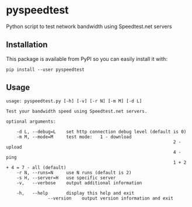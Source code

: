pyspeedtest
==========

Python script to test network bandwidth using Speedtest.net servers

Installation
------------

This package is available from PyPI so you can easily install it with:

	pip install --user pyspeedtest

Usage
-----

	usage: pyspeedtest.py [-h] [-v] [-r N] [-m M] [-d L]

	Test your bandwidth speed using Speedtest.net servers.

	optional arguments:

		-d L, --debug=L    set http connection debug level (default is 0)
		-m M, --mode=M     test mode:	1 - download
																	2 - upload
																	4 - ping
																	1 + 2 + 4 = 7 - all (default)
		-r N, --runs=N     use N runs (default is 2)
		-s H, --server=H   use specific server
		-v,   --verbose    output additional information

		-h,   --help       display this help and exit
					--version    output version information and exit
